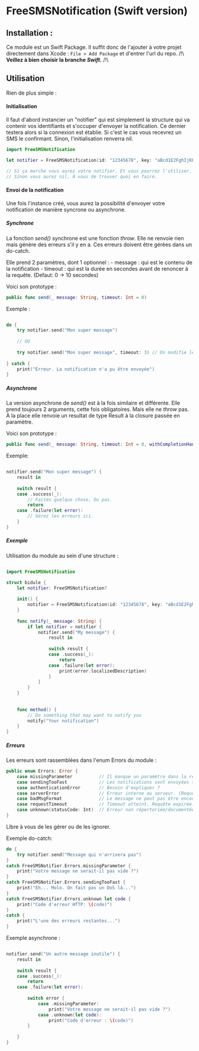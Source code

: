 # FreeSMSNotification (Swift version)

## Installation :
Ce module est un Swift Package. Il suffit donc de l'ajouter à votre projet directement dans Xcode : `File > Add Package` et d'entrer l'url du repo. /!\ **Veillez à bien choisir la branche *Swift*.** /!\

## Utilisation

Rien de plus simple :


#### Initialisation

Il faut d'abord instancier un "notifier" qui est simplement la structure qui va contenir vos identifiants 
et s'occuper d'envoyer la notification. 
Ce dernier testera alors si la connexion est établie. Si c'est le cas vous recevrez un SMS le confirmant.
Sinon, l'initialisation renverra nil.

```swift
import FreeSMSNotification

let notifier = FreeSMSNotification(id: "12345678", key: "aBcd1E2FghIjKL", application: "App Name")

// Si ça marche vous aurez votre notifier. Et vous pourrez l'utiliser.
// Sinon vous aurez nil. À vous de trouver quoi en faire.

```

#### Envoi de la notification

Une fois l'instance créé, vous aurez la possibilité d'envoyer votre notification de manière syncrone ou asynchrone.

##### Synchrone

La fonction *send()* synchrone est une fonction *throw*. Elle ne renvoie rien mais génère des erreurs s'il y en a. Ces erreurs doivent être gérées dans un do-catch.

Elle prend 2 paramètres, dont 1 optionnel :
    - message : qui est le contenu de la notification
    - timeout : qui est la durée en secondes avant de renoncer à la requête. (Defaut: 0 -> 10 secondes)
    
    
Voici son prototype :

```swift
public func send(_ message: String, timeout: Int = 0)
```

Exemple :

```swift

do {
    try notifier.send("Mon super message")
    
    // OU
    
    try notifier.send("Mon super message", timeout: 3) // On modifie le timeout à 3 secondes
    
} catch {
    print("Erreur. La notification n'a pu être envoyée")
}

```

##### Asynchrone

La version asynchrone de *send()* est à la fois similaire et différente. Elle prend toujours 2 arguments, cette fois obligatoires. Mais elle ne *throw* pas. À la place elle renvoie un resultat de type Result à la closure passée en paramètre.

Voici son prototype :

```swift
public func send(_ message: String, timeout: Int = 0, withCompletionHandler completion: @escaping (Result<Any?, Errors>) -> Void)
```
Exemple:

```swift

notifier.send("Mon super message") {
    result in
    
    switch result {
    case .success(_):
        // Faites quelque chose. Ou pas.
        return
    case .failure(let error):
        // Gérez les erreurs ici.
    }
}

```

##### Exemple

Utilisation du module au sein d'une structure :

```swift

import FreeSMSNotification

struct bidule {
    let notifier: FreeSMSNotification?
    
    init() {
        notifier = FreeSMSNotification(id: "12345678", key: "aBcd1E2FghIjKL", application: "Hello, world!")
    }
            
    func notify(_ message: String) {
        if let notifier = notifier {
            notifier.send("My message") {
                result in
                        
                switch result {
                case .success(_):
                    return
                case .failure(let error):
                    print(error.localizedDescription)
                }
            }
        }
    }
            
            
    func method() {
        // Do something that may want to notify you
        notify("Your notification")
    }
}
```

##### Erreurs

Les erreurs sont rassemblées dans l'enum Errors du module : 

```swift
public enum Errors: Error {
    case missingParameter          // Il manque un paramètre dans la requête (exemple: message vide)
    case sendingTooFast            // Les notifications sont envoyées trop vite. Il y a un anti-flood.
    case authenticationError       // Besoin d'expliquer ?
    case serverError               // Erreur interne au serveur. (Requête mal formée ? Plantage serveur ?...)
    case badMsgFormat              // Le message ne peut pas être encodé correctement
    case requestTimeout            // Timeout atteint. Requête expirée.
    case unknown(statusCode: Int)  // Erreur non répertoriée/documentée. Renvoie le status_code HTTP.
}
```

Libre à vous de les gérer ou de les ignorer.

Exemple do-catch:

```swift
do {
    try notifier.send("Message qui n'arrivera pas")
}
catch FreeSMSNotifier.Errors.missingParameter {
    print("Votre message ne serait-il pas vide ?")
}
catch FreeSMSNotifier.Errors.sendingTooFast {
    print("Eh... Molo. On fait pas un DoS là...")
}
catch FreeSMSNotifier.Errors.unknown let code {
    print("Code d'erreur HTTP: \(code)")
}
catch {
    print("L'une des erreurs restantes...")
}
```
Exemple asynchrone :

```swift

notifier.send("Un autre message inutile") {
    result in
    
    switch result {
    case .success(_):
        return
    case .failure(let error):
    
        switch error {
            case .missingParameter:
                print("Votre message ne serait-il pas vide ?")
            case .unknown(let code):
                print("Code d'erreur : \(code)")
        }
        
    }
}
```
